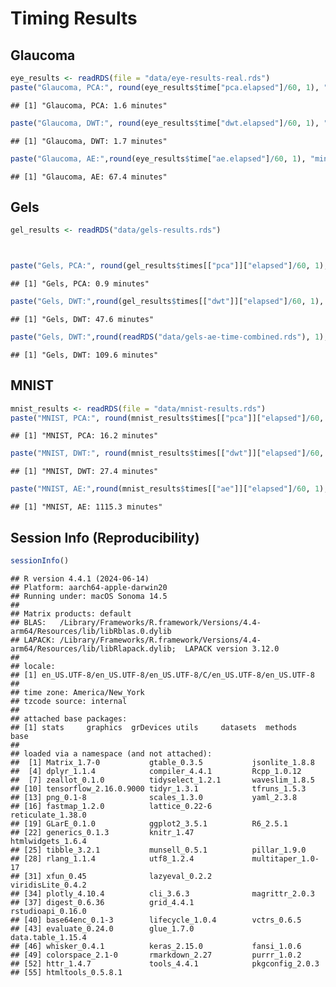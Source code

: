 Timing Results
================

## Glaucoma

``` r
eye_results <- readRDS(file = "data/eye-results-real.rds")
paste("Glaucoma, PCA:", round(eye_results$time["pca.elapsed"]/60, 1), "minutes")
```

    ## [1] "Glaucoma, PCA: 1.6 minutes"

``` r
paste("Glaucoma, DWT:", round(eye_results$time["dwt.elapsed"]/60, 1), "minutes")
```

    ## [1] "Glaucoma, DWT: 1.7 minutes"

``` r
paste("Glaucoma, AE:",round(eye_results$time["ae.elapsed"]/60, 1), "minutes")
```

    ## [1] "Glaucoma, AE: 67.4 minutes"

## Gels

``` r
gel_results <- readRDS("data/gels-results.rds")



paste("Gels, PCA:", round(gel_results$times[["pca"]]["elapsed"]/60, 1), "minutes")
```

    ## [1] "Gels, PCA: 0.9 minutes"

``` r
paste("Gels, DWT:",round(gel_results$times[["dwt"]]["elapsed"]/60, 1), "minutes")
```

    ## [1] "Gels, DWT: 47.6 minutes"

``` r
paste("Gels, DWT:",round(readRDS("data/gels-ae-time-combined.rds"), 1), "minutes")
```

    ## [1] "Gels, DWT: 109.6 minutes"

## MNIST

``` r
mnist_results <- readRDS(file = "data/mnist-results.rds")
paste("MNIST, PCA:", round(mnist_results$times[["pca"]]["elapsed"]/60, 1), "minutes")
```

    ## [1] "MNIST, PCA: 16.2 minutes"

``` r
paste("MNIST, DWT:", round(mnist_results$times[["dwt"]]["elapsed"]/60, 1), "minutes")
```

    ## [1] "MNIST, DWT: 27.4 minutes"

``` r
paste("MNIST, AE:",round(mnist_results$times[["ae"]]["elapsed"]/60, 1), "minutes")
```

    ## [1] "MNIST, AE: 1115.3 minutes"

## Session Info (Reproducibility)

``` r
sessionInfo()
```

    ## R version 4.4.1 (2024-06-14)
    ## Platform: aarch64-apple-darwin20
    ## Running under: macOS Sonoma 14.5
    ## 
    ## Matrix products: default
    ## BLAS:   /Library/Frameworks/R.framework/Versions/4.4-arm64/Resources/lib/libRblas.0.dylib 
    ## LAPACK: /Library/Frameworks/R.framework/Versions/4.4-arm64/Resources/lib/libRlapack.dylib;  LAPACK version 3.12.0
    ## 
    ## locale:
    ## [1] en_US.UTF-8/en_US.UTF-8/en_US.UTF-8/C/en_US.UTF-8/en_US.UTF-8
    ## 
    ## time zone: America/New_York
    ## tzcode source: internal
    ## 
    ## attached base packages:
    ## [1] stats     graphics  grDevices utils     datasets  methods   base     
    ## 
    ## loaded via a namespace (and not attached):
    ##  [1] Matrix_1.7-0           gtable_0.3.5           jsonlite_1.8.8        
    ##  [4] dplyr_1.1.4            compiler_4.4.1         Rcpp_1.0.12           
    ##  [7] zeallot_0.1.0          tidyselect_1.2.1       waveslim_1.8.5        
    ## [10] tensorflow_2.16.0.9000 tidyr_1.3.1            tfruns_1.5.3          
    ## [13] png_0.1-8              scales_1.3.0           yaml_2.3.8            
    ## [16] fastmap_1.2.0          lattice_0.22-6         reticulate_1.38.0     
    ## [19] GLarE_0.1.0            ggplot2_3.5.1          R6_2.5.1              
    ## [22] generics_0.1.3         knitr_1.47             htmlwidgets_1.6.4     
    ## [25] tibble_3.2.1           munsell_0.5.1          pillar_1.9.0          
    ## [28] rlang_1.1.4            utf8_1.2.4             multitaper_1.0-17     
    ## [31] xfun_0.45              lazyeval_0.2.2         viridisLite_0.4.2     
    ## [34] plotly_4.10.4          cli_3.6.3              magrittr_2.0.3        
    ## [37] digest_0.6.36          grid_4.4.1             rstudioapi_0.16.0     
    ## [40] base64enc_0.1-3        lifecycle_1.0.4        vctrs_0.6.5           
    ## [43] evaluate_0.24.0        glue_1.7.0             data.table_1.15.4     
    ## [46] whisker_0.4.1          keras_2.15.0           fansi_1.0.6           
    ## [49] colorspace_2.1-0       rmarkdown_2.27         purrr_1.0.2           
    ## [52] httr_1.4.7             tools_4.4.1            pkgconfig_2.0.3       
    ## [55] htmltools_0.5.8.1
